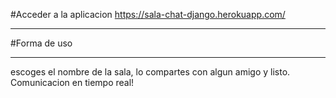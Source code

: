 #Acceder a la aplicacion
https://sala-chat-django.herokuapp.com/
***
#Forma de uso
***
escoges el nombre de la sala, lo compartes con algun amigo y listo. Comunicacion en tiempo real!
